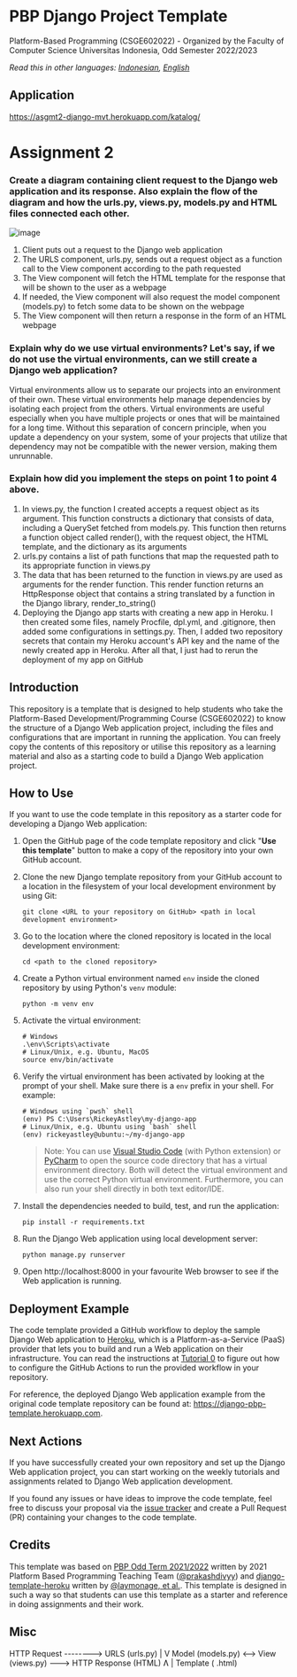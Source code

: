 # PBP Django Project Template

Platform-Based Programming (CSGE602022) - Organized by the Faculty of Computer Science Universitas Indonesia, Odd Semester 2022/2023

*Read this in other languages: [Indonesian](README.id.md), [English](README.md)*

## Application
https://asgmt2-django-mvt.herokuapp.com/katalog/

# Assignment 2
### Create a diagram containing client request to the Django web application and its response. Also explain the flow of the diagram and how the urls.py, views.py, models.py and HTML files connected each other.

![image](https://user-images.githubusercontent.com/108500770/189872675-b9b2d97c-c239-4640-9644-ab06c2e7f5b5.png)

1. Client puts out a request to the Django web application
2. The URLS component, urls.py, sends out a request object as a function call to the View component according to the path requested
3. The View component will fetch the HTML template for the response that will be shown to the user as a webpage
4. If needed, the View component will also request the model component (models.py) to fetch some data to be shown on the webpage
5. The View component will then return a response in the form of an HTML webpage

### Explain why do we use virtual environments? Let's say, if we do not use the virtual environments, can we still create a Django web application?
Virtual environments allow us to separate our projects into an environment of their own. These virtual environments help manage dependencies by isolating each project from the others. Virtual environments are useful especially when you have multiple projects or ones that will be maintained for a long time. Without this separation of concern principle, when you update a dependency on your system, some of your projects that utilize that dependency may not be compatible with the newer version, making them unrunnable.

### Explain how did you implement the steps on point 1 to point 4 above.
1. In views.py, the function I created accepts a request object as its argument. This function constructs a dictionary that consists of data, including a QuerySet fetched from models.py. This function then returns a function object called render(), with the request object, the HTML template, and the dictionary as its arguments
2. urls.py contains a list of path functions that map the requested path to its appropriate function in views.py
3. The data that has been returned to the function in views.py are used as arguments for the render function. This render function returns an HttpResponse object that contains a string translated by a function in the Django library, render_to_string()
4. Deploying the Django app starts with creating a new app in Heroku. I then created some files, namely Procfile, dpl.yml, and .gitignore, then added some configurations in settings.py. Then, I added two repository secrets that contain my Heroku account's API key and the name of the newly created app in Heroku. After all that, I just had to rerun the deployment of my app on GitHub

## Introduction

This repository is a template that is designed to help students who take the Platform-Based Development/Programming Course (CSGE602022) to know the structure of a Django Web application project, including the files and configurations that are important in running the application. You can freely copy the contents of this repository or utilise this repository as a learning material and also as a starting code to build a Django Web application project.

## How to Use

If you want to use the code template in this repository as a starter code for
developing a Django Web application:

1. Open the GitHub page of the code template repository and click "**Use this template**"
   button to make a copy of the repository into your own GitHub account.
2. Clone the new Django template repository from your GitHub account to a
   location in the filesystem of your local development environment by using
   Git:

   ```shell
   git clone <URL to your repository on GitHub> <path in local development environment>
   ```
3. Go to the location where the cloned repository is located in the local
   development environment:

   ```shell
   cd <path to the cloned repository>
   ```
4. Create a Python virtual environment named `env` inside the cloned repository
   by using Python's `venv` module:

   ```shell
   python -m venv env
   ```
5. Activate the virtual environment:

   ```shell
   # Windows
   .\env\Scripts\activate
   # Linux/Unix, e.g. Ubuntu, MacOS
   source env/bin/activate
   ```
6. Verify the virtual environment has been activated by looking at the prompt
   of your shell. Make sure there is a `env` prefix in your shell. For example:

   ```shell
   # Windows using `pwsh` shell
   (env) PS C:\Users\RickeyAstley\my-django-app
   # Linux/Unix, e.g. Ubuntu using `bash` shell
   (env) rickeyastley@ubuntu:~/my-django-app
   ```

   > Note: You can use [Visual Studio Code][] (with Python extension) or [PyCharm][]
   > to open the source code directory that has a virtual environment directory.
   > Both will detect the virtual environment and use the correct Python virtual
   > environment. Furthermore, you can also run your shell directly in both text
   > editor/IDE.
7. Install the dependencies needed to build, test, and run the application:

   ```shell
   pip install -r requirements.txt
   ```
8. Run the Django Web application using local development server:

   ```shell
   python manage.py runserver
   ```
9. Open http://localhost:8000 in your favourite Web browser to see if the Web
   application is running.

## Deployment Example

The code template provided a GitHub workflow to deploy the sample Django Web
application to [Heroku][], which is a Platform-as-a-Service (PaaS) provider
that lets you to build and run a Web application on their infrastructure. You
can read the instructions at [Tutorial 0][] to figure out how to configure the
GitHub Actions to run the provided workflow in your repository.

For reference, the deployed Django Web application example from the original
code template repository can be found at: https://django-pbp-template.herokuapp.com.

## Next Actions

If you have successfully created your own repository and set up the Django Web
application project, you can start working on the weekly tutorials and assignments
related to Django Web application development. 

If you found any issues or have ideas to improve the code template, feel free
to discuss your proposal via the [issue tracker](https://github.com/pbp-fasilkom-ui/django-pbp-template/issues)
and create a Pull Request (PR) containing your changes to the code template.

## Credits

This template was based on [PBP Odd Term 2021/2022](https://gitlab.com/PBP-2021/pbp-lab) written by 2021 Platform Based Programming Teaching Team ([@prakashdivyy](https://gitlab.com/prakashdivyy)) and [django-template-heroku](https://github.com/laymonage/django-template-heroku) written by [@laymonage, et al.](https://github.com/laymonage). This template is designed in such a way so that students can use this template as a starter and reference in doing assignments and their work.

[Heroku]: https://www.heroku.com/
[Tutorial 0]: https://pbp-fasilkom-ui.github.io/ganjil-2023/en/assignments/tutorial/tutorial-0
[Visual Studio Code]: https://code.visualstudio.com/
[PyCharm]: https://www.jetbrains.com/pycharm/

## Misc

HTTP Request --------> URLS (urls.py)
                              |
                              V
Model (models.py) <--> View (views.py) ---> HTTP Response (HTML)
                              Ʌ
                              |
                     Template ( .html)

